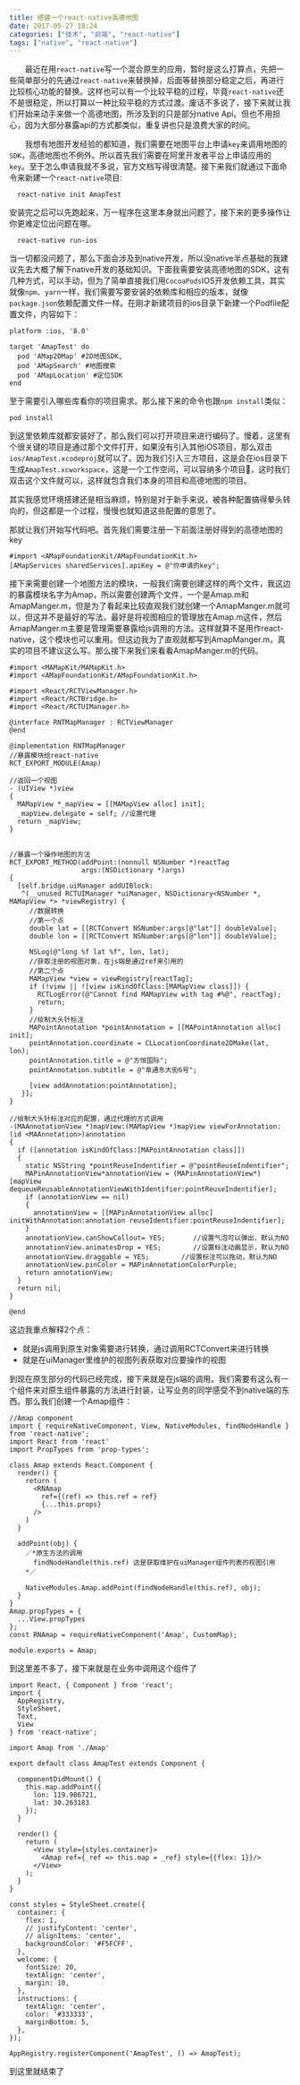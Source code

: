 ```yaml
---
title: 搭建一个react-native高德地图
date: 2017-05-27 18:24
categories: ["技术", "前端", "react-native"]
tags: ["native", "react-native"]
---
```

&emsp;&emsp;最近在用`react-native`写一个混合原生的应用，暂时是这么打算点，先把一些简单部分的先通过`react-native`来替换掉，后面等替换部分稳定之后，再进行比较核心功能的替换。这样也可以有一个比较平稳的过程，毕竟`react-native`还不是很稳定，所以打算以一种比较平稳的方式过渡。废话不多说了，接下来就让我们开始来动手来做一个高德地图，所涉及到的只是部分native Api。但也不用担心，因为大部分暴露api的方式都类似，重复讲也只是浪费大家的时间。

&emsp;&emsp;我想有地图开发经验的都知道，我们需要在地图平台上申请`key`来调用地图的`SDK`，高德地图也不例外。所以首先我们需要在阿里开发者平台上申请应用的`key`。至于怎么申请我就不多说，官方文档写得很清楚。接下来我们就通过下面命令来新建一个`react-native`项目:

```shell
  react-native init AmapTest
```
安装完之后可以先跑起来，万一程序在这里本身就出问题了，接下来的更多操作让你更难定位出问题在哪。

```shell
  react-native run-ios
```
当一切都没问题了，那么下面会涉及到native开发，所以没native半点基础的我建议先去大概了解下native开发的基础知识。下面我需要安装高德地图的SDK，这有几种方式，可以手动，但为了简单直接我们用`CocoaPods`IOS开发依赖工具，其实就像`npm`、`yarn`一样，我们需要写要安装的依赖库和相应的版本，就像`package.json`依赖配置文件一样。在刚才新建项目的ios目录下新建一个Podfile配置文件，内容如下：
```shell
platform :ios, '8.0'

target 'AmapTest' do
  pod 'AMap2DMap' #2D地图SDK,
  pod 'AMapSearch' #地图搜索
  pod 'AMapLocation' #定位SDK
end

```
至于需要引入哪些库看你的项目需求。那么接下来的命令也跟`npm install`类似：
```shell
pod install
```
到这里依赖库就都安装好了，那么我们可以打开项目来进行编码了。慢着，这里有个很关键的项目是通过那个文件打开，如果没有引入其他iOS项目，那么双击`ios/AmapTest.xcodeproj`就可以了。因为我们引入三方项目，这是会在ios目录下生成`AmapTest.xcworkspace`，这是一个工作空间，可以容纳多个项目，这时我们双击这个文件就可以，这样就包含我们本身的项目和高德地图的项目。

其实我感觉环境搭建还是相当麻烦，特别是对于新手来说，被各种配置搞得晕头转向的，但这都是一个过程，慢慢也就知道这些配置的意思了。

那就让我们开始写代码吧。首先我们需要注册一下前面注册好得到的高德地图的key
```Object-C
#import <AMapFoundationKit/AMapFoundationKit.h>
[AMapServices sharedServices].apiKey = @"你申请的key";

```
接下来需要创建一个地图方法的模块，一般我们需要创建这样的两个文件，我这边的暴露模块名字为Amap，所以需要创建两个文件，一个是Amap.m和AmapManger.m，但是为了看起来比较直观我们就创建一个AmapManger.m就可以，但这并不是最好的写法。最好是将视图相应的管理放在Amap.m这件，然后AmapManger.m主要是管理需要暴露给js调用的方法。这样就算不是用作react-native，这个模块也可以重用。但这边我为了直观就都写到AmapManger.m，真实的项目不建议这么写。那么接下来我们来看看AmapManger.m的代码。
```
#import <MAMapKit/MAMapKit.h>
#import <AMapFoundationKit/AMapFoundationKit.h>

#import <React/RCTViewManager.h>
#import <React/RCTBridge.h>
#import <React/RCTUIManager.h>

@interface RNTMapManager : RCTViewManager
@end

@implementation RNTMapManager
//暴露模块给react-native
RCT_EXPORT_MODULE(Amap)

//返回一个视图
- (UIView *)view
{
  MAMapView *_mapView = [[MAMapView alloc] init];
  _mapView.delegate = self; //设置代理
  return _mapView;
}


//暴露一个操作地图的方法
RCT_EXPORT_METHOD(addPoint:(nonnull NSNumber *)reactTag
                  args:(NSDictionary *)args)
{
  [self.bridge.uiManager addUIBlock:
   ^(__unused RCTUIManager *uiManager, NSDictionary<NSNumber *, MAMapView *> *viewRegistry) {
     //数据转换
     //第一个点
     double lat = [[RCTConvert NSNumber:args[@"lat"]] doubleValue];
     double lon = [[RCTConvert NSNumber:args[@"lon"]] doubleValue];
     
     NSLog(@"long %f lat %f", lon, lat);
     //获取注册的视图对象，在js端是通过ref来引用的
     //第二个点
     MAMapView *view = viewRegistry[reactTag];
     if (!view || ![view isKindOfClass:[MAMapView class]]) {
       RCTLogError(@"Cannot find MAMapView with tag #%@", reactTag);
       return;
     }
     //绘制大头针标注
     MAPointAnnotation *pointAnnotation = [[MAPointAnnotation alloc] init];
     pointAnnotation.coordinate = CLLocationCoordinate2DMake(lat, lon);
     pointAnnotation.title = @"方恒国际";
     pointAnnotation.subtitle = @"阜通东大街6号";
     
     [view addAnnotation:pointAnnotation];
   }];
}

//绘制大头针标注对应的配置，通过代理的方式调用
-(MAAnnotationView *)mapView:(MAMapView *)mapView viewForAnnotation:(id <MAAnnotation>)annotation
{
  if ([annotation isKindOfClass:[MAPointAnnotation class]])
  {
    static NSString *pointReuseIndentifier = @"pointReuseIndentifier";
    MAPinAnnotationView*annotationView = (MAPinAnnotationView*)[mapView dequeueReusableAnnotationViewWithIdentifier:pointReuseIndentifier];
    if (annotationView == nil)
    {
      annotationView = [[MAPinAnnotationView alloc] initWithAnnotation:annotation reuseIdentifier:pointReuseIndentifier];
    }
    annotationView.canShowCallout= YES;       //设置气泡可以弹出，默认为NO
    annotationView.animatesDrop = YES;        //设置标注动画显示，默认为NO
    annotationView.draggable = YES;        //设置标注可以拖动，默认为NO
    annotationView.pinColor = MAPinAnnotationColorPurple;
    return annotationView;
  }
  return nil;
}

@end
```

这边我重点解释2个点：

- 就是js调用到原生对象需要进行转换，通过调用RCTConvert来进行转换
- 就是在uiManager里维护的视图列表获取对应要操作的视图

到现在原生部分的代码已经完成，接下来就是在js端的调用。我们需要有这么有一个组件来对原生组件暴露的方法进行封装，让写业务的同学感受不到native端的东西。那么我们创建一个Amap组件：

```
//Amap component
import { requireNativeComponent, View, NativeModules, findNodeHandle } from 'react-native';
import React from 'react'
import PropTypes from 'prop-types';

class Amap extends React.Component {
  render() {
    return (
      <RNAmap 
        ref={(ref) => this.ref = ref}
        {...this.props}
      />
    )
  }

  addPoint(obj) {
    ／*原生方法的调用 
      findNodeHandle(this.ref) 这是获取维护在uiManager组件列表的视图引用
    *／
    
    NativeModules.Amap.addPoint(findNodeHandle(this.ref), obj);
  }
}
Amap.propTypes = {
  ...View.propTypes
};
const RNAmap = requireNativeComponent('Amap', CustomMap);

module.exports = Amap;

```

到这里差不多了，接下来就是在业务中调用这个组件了

```
import React, { Component } from 'react';
import {
  AppRegistry,
  StyleSheet,
  Text,
  View
} from 'react-native';

import Amap from './Amap'

export default class AmapTest extends Component {

  componentDidMount() {
    this.map.addPoint({
      lon: 119.986721,
      lat: 30.263183
    });
  }

  render() {
    return (
      <View style={styles.container}>
        <Amap ref={_ref => this.map = _ref} style={{flex: 1}}/>
      </View>
    );
  }
}

const styles = StyleSheet.create({
  container: {
    flex: 1,
    // justifyContent: 'center',
    // alignItems: 'center',
    backgroundColor: '#F5FCFF',
  },
  welcome: {
    fontSize: 20,
    textAlign: 'center',
    margin: 10,
  },
  instructions: {
    textAlign: 'center',
    color: '#333333',
    marginBottom: 5,
  },
});

AppRegistry.registerComponent('AmapTest', () => AmapTest);

```

到这里就结束了








